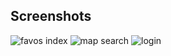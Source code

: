 ## Screenshots
![favos index](https://user-images.githubusercontent.com/23082500/41248315-9f0022d6-6d7e-11e8-8397-7406123e9c1a.jpg)
![map search](https://user-images.githubusercontent.com/23082500/41248316-9f13748a-6d7e-11e8-8217-bae15c5ed9cd.jpg)
![login](https://user-images.githubusercontent.com/23082500/41248314-9ee9f29a-6d7e-11e8-8bd4-94f638d60f24.jpg)
